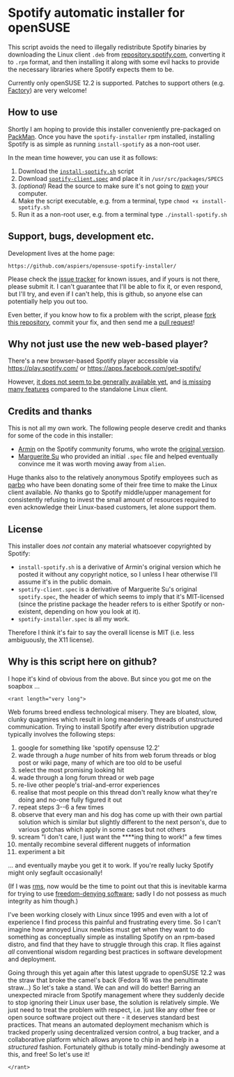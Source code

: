 # Spotify automatic installer for openSUSE

This script avoids the need to illegally redistribute Spotify binaries
by downloading the Linux client `.deb` from
[repository.spotify.com](http://repository.spotify.com/pool/non-free/s/spotify/),
converting it to `.rpm` format, and then installing it along with some
evil hacks to provide the necessary libraries where Spotify expects
them to be.

Currently only openSUSE 12.2 is supported.  Patches to support others
(e.g. [Factory](http://en.opensuse.org/Portal:Factory)) are very
welcome!

## How to use

Shortly I am hoping to provide this installer conveniently
pre-packaged on [PackMan](http://packman.links2linux.org/).  Once you
have the `spotify-installer` rpm installed, installing Spotify is as
simple as running `install-spotify` as a non-root user.

In the mean time however, you can use it as follows:

1. Download the [`install-spotify.sh`](https://raw.github.com/aspiers/opensuse-spotify-installer/master/install-spotify.sh) script
2. Download [`spotify-client.spec`](https://raw.github.com/aspiers/opensuse-spotify-installer/master/spotify-client.spec) and place it in `/usr/src/packages/SPECS`
3. *(optional)* Read the source to make sure it's not going to [pwn](http://en.wikipedia.org/wiki/Pwn) your computer.
4. Make the script executable, e.g. from a terminal, type `chmod +x install-spotify.sh`
5. Run it as a non-root user, e.g. from a terminal type `./install-spotify.sh`

## Support, bugs, development etc.

Development lives at the home page:

    https://github.com/aspiers/opensuse-spotify-installer/

Please check the [issue tracker](https://github.com/aspiers/opensuse-spotify-installer/issues)
for known issues, and if yours is not there, please submit it.
I can't guarantee that I'll be able to fix it, or even respond,
but I'll try, and even if I can't help, this is github, so anyone else
can potentially help you out too.

Even better, if you know how to fix a problem with the script, please
[fork this repository](https://github.com/aspiers/opensuse-spotify-installer/fork_select), commit
your fix, and then send me a [pull request](https://help.github.com/articles/using-pull-requests)!

## Why not just use the new web-based player?

There's a new browser-based Spotify player accessible via
https://play.spotify.com/ or https://apps.facebook.com/get-spotify/

However, [it does not seem to be generally available yet](http://howto.cnet.com/8301-11310_39-57551372-285/enable-spotifys-web-player-right-now/), and [is missing many features](http://community.spotify.com/t5/Desktop-Linux/ANNOUNCE-Spotify-0-8-4-for-GNU-Linux/m-p/204364/highlight/true#M1687) compared to the standalone Linux client.

## Credits and thanks

This is not all my own work.  The following people deserve credit and
thanks for some of the code in this installer:

* [Armin](http://community.spotify.com/t5/user/viewprofilepage/user-id/190504) on the Spotify community forums, who wrote the
[original version](http://community.spotify.com/t5/Desktop-Linux/Segfault-on-opensuse-12-2/m-p/161048/highlight/true#M1331).
* [Marguerite Su](https://github.com/marguerite) who provided an initial `.spec` file and helped eventually convince me it was worth moving away from `alien`.

Huge thanks also to the relatively anonymous Spotify employees such as
[parbo](http://community.spotify.com/t5/user/viewprofilepage/user-id/23361)
who have been donating some of their free time to make the Linux
client available.  *No* thanks go to Spotify middle/upper management
for consistently refusing to invest the small amount of resources
required to even acknowledge their Linux-based customers, let alone
support them.

## License

This installer does *not* contain any material whatsoever copyrighted
by Spotify:

*   `install-spotify.sh` is a derivative of Armin's original version which
    he posted it without any copyright notice, so I unless I hear
    otherwise I'll assume it's in the public domain.
*   `spotify-client.spec` is a derivative of Marguerite Su's original
    `spotify.spec`, the header of which seems to imply that it's
    MIT-licensed (since the pristine package the header refers to is
    either Spotify or non-existent, depending on how you look at it).
*   `spotify-installer.spec` is all my work.

Therefore I think it's fair to say the overall license is MIT (i.e.
less ambiguously, the X11 license).

## Why is this script here on github?

I hope it's kind of obvious from the above.  But since you
got me on the soapbox ...

`<rant length="very long">`

Web forums breed endless technological misery.  They are bloated,
slow, clunky quagmires which result in long meandering threads of
unstructured communication.  Trying to install Spotify after every
distribution upgrade typically involves the following steps:

1. google for something like 'spotify opensuse 12.2'
2. wade through a *huge* number of hits from web forum threads or blog post or wiki page,
   many of which are too old to be useful
3. select the most promising looking hit
4. wade through a long forum thread or web page
5. re-live other people's trial-and-error experiences
6. realise that most people on this thread don't really know what they're doing
   and no-one fully figured it out
7. repeat steps 3--6 a few times
8. observe that every man and his dog has come up with their own
   partial solution which is similar but slightly different to the next
   person's, due to various gotchas which apply in some cases but not others
9. scream "I don't care, I just want the ****ing thing to work!" a few times
10. mentally recombine several different nuggets of information
11. experiment a bit

... and eventually maybe you get it to work.  If you're really lucky
Spotify might only segfault occasionally!

(If I was [rms](http://en.wikipedia.org/wiki/Richard_Stallman), now
would be the time to point out that this is inevitable karma for
trying to use [freedom-denying software](http://www.gnu.org/philosophy/);
sadly I do not possess as much integrity as him though.)

I've been working closely with Linux since 1995 and even with a lot of
experience I find process this painful and frustrating every time.  So
I can't imagine how annoyed Linux newbies must get when they want to
do something as conceptually simple as installing Spotify on an
rpm-based distro, and find that they have to struggle through this
crap.  It flies against *all* conventional wisdom regarding best
practices in software development and deployment.

Going through this yet again after this latest upgrade to openSUSE
12.2 was the straw that broke the camel's back (Fedora 16 was the
penultimate straw...)  So let's take a stand.  We can and will do
better!  Barring an unexpected miracle from Spotify management where
they suddenly decide to stop ignoring their Linux user base, the
solution is relatively simple.  We just need to treat the problem with
respect, i.e. just like any other free or open source software project
out there - it deserves standard best practices.  That means an
automated deployment mechanism which is tracked properly using
decentralized version control, a bug tracker, and a collaborative
platform which allows anyone to chip in and help in a *structured*
fashion.  Fortunately github is totally mind-bendingly awesome at
this, and free!  So let's use it!

`</rant>`

